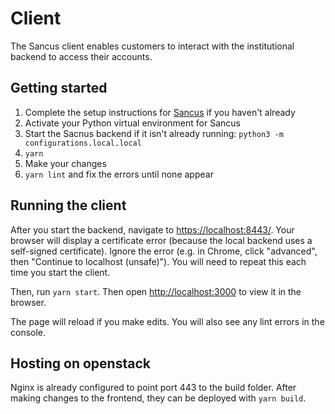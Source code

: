 # Client

The Sancus client enables customers to interact with the institutional backend to access their accounts.


## Getting started
1. Complete the setup instructions for [Sancus](../README.md) if you haven't already
1. Activate your Python virtual environment for Sancus
1. Start the Sacnus backend if it isn't already running: `python3 -m configurations.local.local`
1. `yarn`
1. Make your changes
1. `yarn lint` and fix the errors until none appear


## Running the client
After you start the backend, navigate to [https://localhost:8443/](https://localhost:8443/). Your browser
will display a certificate error (because the local backend uses a self-signed certificate). Ignore the error
(e.g. in Chrome, click "advanced", then "Continue to localhost (unsafe)"). You will need to repeat this each time
you start the client.


Then, run `yarn start`. Then open [http://localhost:3000](http://localhost:3000) to view it in the browser.

The page will reload if you make edits. You will also see any lint errors in the console.

## Hosting on openstack
Nginx is already configured to point port 443 to the build folder. After making changes to the frontend, they can be deployed with `yarn build`. 
